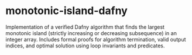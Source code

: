 # monotonic-island-dafny
Implementation of a verified Dafny algorithm that finds the largest monotonic island (strictly increasing or decreasing subsequence) in an integer array. Includes formal proofs for algorithm termination, valid output indices, and optimal solution using loop invariants and predicates.
